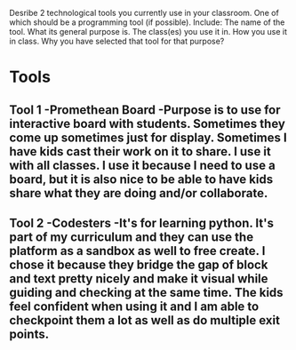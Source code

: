 Desribe 2 technological tools you currently use in your classroom. One of which should be a programming tool (if possible). Include:
The name of the tool.
What its general purpose is.
The class(es) you use it in.
How you use it in class.
Why you have selected that tool for that purpose?

<H1>Tools
  <h2>Tool 1
    -Promethean Board
    -Purpose is to use for interactive board with students. Sometimes they come up sometimes just for display. Sometimes I have kids cast their work on it to share. I use it with all classes. I use it because I need to use a board, but it is also nice to be able to have kids share what they are doing and/or collaborate. 
    
  <h2> Tool 2
    -Codesters
    -It's for learning python. It's part of my curriculum and they can use the platform as a sandbox as well to free create. I chose it because they bridge the gap of block and text pretty nicely and make it visual while guiding and checking at the same time. The kids feel confident when using it and I am able to checkpoint them a lot as well as do multiple exit points. 
